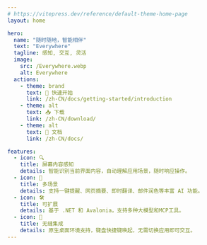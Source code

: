 ```yaml
---
# https://vitepress.dev/reference/default-theme-home-page
layout: home

hero:
  name: "随时随地，智能相伴"
  text: "Everywhere"
  tagline: 感知, 交互, 灵活
  image:
    src: /Everywhere.webp
    alt: Everywhere
  actions:
    - theme: brand
      text: 🚀 快速开始
      link: /zh-CN/docs/getting-started/introduction
    - theme: alt
      text: 📥 下载
      link: /zh-CN/download/
    - theme: alt
      text: 📄 文档
      link: /zh-CN/docs/

features:
  - icon: 🔍
    title: 屏幕内容感知
    details: 智能识别当前界面内容，自动理解应用场景，随时响应操作。
  - icon: 🧰
    title: 多场景
    details: 支持一键提醒、网页摘要、即时翻译、邮件润色等丰富 AI 功能。
  - icon: 🛠️
    title: 可扩展
    details: 基于 .NET 和 Avalonia，支持多种大模型和MCP工具。
  - icon: 🫠
    title: 无缝集成
    details: 原生桌面环境支持，键盘快捷键唤起，无需切换应用即可交互。
---
```


<style>
:root {
  --vp-home-hero-name-color: var(--vp-home-hero-name-color);
  --vp-home-hero-image-background-image: -webkit-linear-gradient(60deg, #F5D10D 5%, #E955A3 35%, #7CBDED 75%);
  --vp-home-hero-image-filter: blur(60px);
}
div.VPHomeHero span.text {
  background: -webkit-linear-gradient(120deg, #F5D10D 5%, #E955A3 35%, #7CBDED 75%);
  -webkit-background-clip: text;
  color: transparent;
}
</style>

<div class="mt-12 mb-24 space-y-20">
  <HomeSupportedModels/>
  <HomeSponsors/>
  <!-- <HomeShowcases lang="zh-CN"/> -->
  <HomeDevelopers/>
</div>

<script lang="ts" setup>
  import HomeSupportedModels from "/.vitepress/components/Home/HomeSupportedModels.vue";
  import HomeSponsors from "/.vitepress/components/Home/HomeSponsors.vue";
  import HomeShowcases from "/.vitepress/components/Home/HomeShowcases.vue";
  import HomeDevelopers from "/.vitepress/components/Home/HomeDevelopers.vue";
</script>